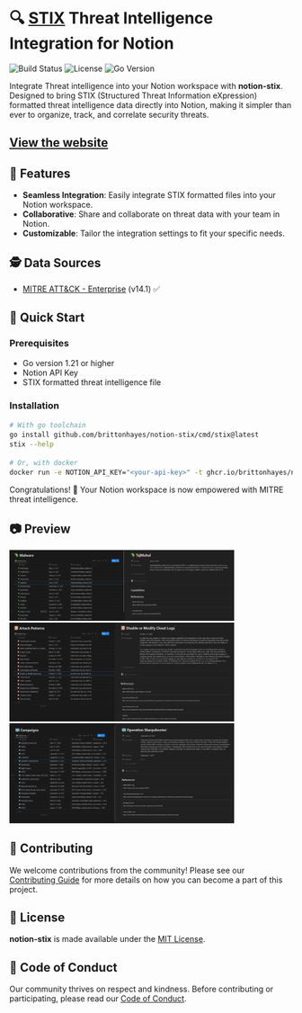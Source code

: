 # 🔍 [STIX](https://oasis-open.github.io/cti-documentation/stix/intro.html) Threat Intelligence Integration for Notion

![Build Status](https://img.shields.io/badge/build-passing-brightgreen)
![License](https://img.shields.io/badge/license-MIT-blue)
![Go Version](https://img.shields.io/badge/go-1.21-blue.svg)

Integrate Threat intelligence into your Notion workspace with **notion-stix**. Designed to bring STIX (Structured Threat Information eXpression) formatted threat intelligence data directly into Notion, making it simpler than ever to organize, track, and correlate security threats.

## [View the website](https://notion-stix.up.railway.app/)

## 🌟 Features

- **Seamless Integration**: Easily integrate STIX formatted files into your Notion workspace.
- **Collaborative**: Share and collaborate on threat data with your team in Notion.
- **Customizable**: Tailor the integration settings to fit your specific needs.

## 🕵️ Data Sources

- [MITRE ATT&CK - Enterprise](https://attack.mitre.org/matrices/enterprise/) (v14.1) ✅

## 🚀 Quick Start

### Prerequisites

- Go version 1.21 or higher
- Notion API Key
- STIX formatted threat intelligence file

### Installation

```bash
# With go toolchain
go install github.com/brittonhayes/notion-stix/cmd/stix@latest
stix --help

# Or, with docker
docker run -e NOTION_API_KEY="<your-api-key>" -t ghcr.io/brittonhayes/notion-stix .
```

Congratulations! 🎉 Your Notion workspace is now empowered with MITRE threat intelligence.

## 📷 Preview

<img src='.github/assets/malware.png' width='400'>
<img src='.github/assets/attack-patterns.png' width='400'>
<img src='.github/assets/campaigns.png' width='400'>


## 🤝 Contributing

We welcome contributions from the community! Please see our [Contributing Guide](CONTRIBUTING.md) for more details on how you can become a part of this project.

## 📜 License

**notion-stix** is made available under the [MIT License](LICENSE).

## 📖 Code of Conduct

Our community thrives on respect and kindness. Before contributing or participating, please read our [Code of Conduct](CODE_OF_CONDUCT.md).